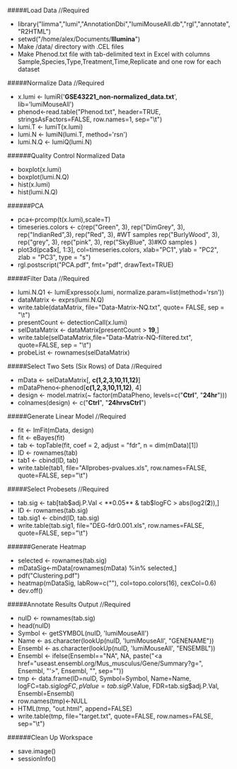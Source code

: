 #####Load Data //Required
- library("limma","lumi","AnnotationDbi","lumiMouseAll.db","rgl","annotate","R2HTML")
- setwd("/home/alex/Documents/**Illumina**")
- Make /data/ directory with .CEL files
- Make Phenod.txt file with tab-delimited text in Excel with columns Sample,Species,Type,Treatment,Time,Replicate and one row for each dataset

#####Normalize Data //Required
- x.lumi <- lumiR('**GSE43221_non-normalized_data.txt**', lib='lumiMouseAll')
- phenod<-read.table("Phenod.txt", header=TRUE, stringsAsFactors=FALSE, row.names=1, sep="\t")
- lumi.T <- lumiT(x.lumi)
- lumi.N <- lumiN(lumi.T, method='rsn')
- lumi.N.Q <- lumiQ(lumi.N)

######Quality Control Normalized Data
- boxplot(x.lumi)
- boxplot(lumi.N.Q)
- hist(x.lumi)
- hist(lumi.N.Q)

######PCA
- pca<-prcomp(t(x.lumi),scale=T)
- timeseries.colors <- c(rep("Green", 3),
rep("DimGrey", 3),
rep("IndianRed",3),
rep("Red", 3), #WT samples
rep("BurlyWood", 3),
rep("grey", 3),
rep("pink", 3),
rep("SkyBlue", 3)#KO samples
)
- plot3d(pca$x[, 1:3], col=timeseries.colors, xlab="PC1", ylab = "PC2", zlab = "PC3", type = "s")
- rgl.postscript("PCA.pdf", fmt="pdf", drawText=TRUE)

#####Filter Data //Required
- lumi.N.Q1 <- lumiExpresso(x.lumi, normalize.param=list(method='rsn'))
- dataMatrix <- exprs(lumi.N.Q)
- write.table(dataMatrix, file="Data-Matrix-NQ.txt", quote= FALSE, sep = "\t")
- presentCount <- detectionCall(x.lumi)
- selDataMatrix <- dataMatrix[presentCount > **19**,]
- write.table(selDataMatrix,file="Data-Matrix-NQ-filtered.txt", quote=FALSE, sep = "\t")
- probeList <- rownames(selDataMatrix)

#####Select Two Sets (Six Rows) of Data //Required
- mData <- selDataMatrix[, **c(1,2,3,10,11,12)**]
- mDataPheno<-phenod[**c(1,2,3,10,11,12)**, 4]
- design <- model.matrix(~ factor(mDataPheno, levels=c("**Ctrl**", "**24hr**")))
- colnames(design) <- c("**Ctrl**", "**24hrvsCtrl**")

#####Generate Linear Model //Required
- fit <- lmFit(mData, design)
- fit <- eBayes(fit)
- tab <- topTable(fit, coef = 2, adjust = "fdr", n = dim(mData)[1])
- ID <- rownames(tab)
- tab1 <- cbind(ID, tab)
- write.table(tab1, file="Allprobes-pvalues.xls", row.names=FALSE, quote=FALSE, sep="\t")

#####Select Probesets //Required
- tab.sig <- tab[tab$adj.P.Val < **0.05** & tab$logFC > abs(log2(**2**)),]
- ID <- rownames(tab.sig)
- tab.sig1 <- cbind(ID, tab.sig)
- write.table(tab.sig1, file="DEG-fdr0.001.xls", row.names=FALSE, quote=FALSE, sep="\t")

######Generate Heatmap
- selected  <- rownames(tab.sig)
- mDataSig<-mData[rownames(mData) %in% selected,]
- pdf("Clustering.pdf")
- heatmap(mDataSig, labRow=c(""), col=topo.colors(16), cexCol=0.6)
- dev.off()

#####Annotate Results Output //Required
- nuID <- rownames(tab.sig)
- head(nuID)
- Symbol <- getSYMBOL(nuID, 'lumiMouseAll')
- Name <- as.character(lookUp(nuID, 'lumiMouseAll', "GENENAME"))
- Ensembl <- as.character(lookUp(nuID, 'lumiMouseAll', "ENSEMBL"))
- Ensembl <- ifelse(Ensembl=="NA", NA, paste("<a href="useast.ensembl.org/Mus_musculus/Gene/Summary?g=", Ensembl, "'>", Ensembl, "</a>", sep=""))
- tmp <- data.frame(ID=nuID, Symbol=Symbol, Name=Name, logFC=tab.sig$logFC, pValue=tab.sig$P.Value, FDR=tab.sig$adj.P.Val, Ensembl=Ensembl)
- row.names(tmp)<-NULL
- HTML(tmp, "out.html", append=FALSE)
- write.table(tmp, file="target.txt", quote=FALSE, row.names=FALSE, sep="\t")

######Clean Up Workspace
- save.image()
- sessionInfo()
